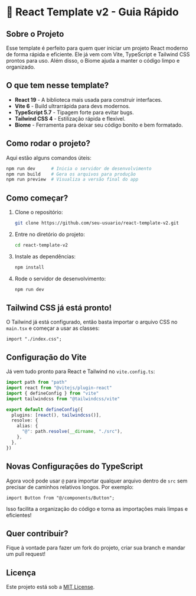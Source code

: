 # 🚀 React Template v2 - Guia Rápido

## Sobre o Projeto
Esse template é perfeito para quem quer iniciar um projeto React moderno de forma rápida e eficiente. Ele já vem com Vite, TypeScript e Tailwind CSS prontos para uso. Além disso, o Biome ajuda a manter o código limpo e organizado.

## O que tem nesse template?
- **React 19** - A biblioteca mais usada para construir interfaces.
- **Vite 6** - Build ultrarrápida para devs modernos.
- **TypeScript 5.7** - Tipagem forte para evitar bugs.
- **Tailwind CSS 4** - Estilização rápida e flexível.
- **Biome** - Ferramenta para deixar seu código bonito e bem formatado.

## Como rodar o projeto?
Aqui estão alguns comandos úteis:

```sh
npm run dev      # Inicia o servidor de desenvolvimento
npm run build    # Gera os arquivos para produção
npm run preview  # Visualiza a versão final do app
```

## Como começar?
1. Clone o repositório:
   ```sh
   git clone https://github.com/seu-usuario/react-template-v2.git
   ```
2. Entre no diretório do projeto:
   ```sh
   cd react-template-v2
   ```
3. Instale as dependências:
   ```sh
   npm install
   ```
4. Rode o servidor de desenvolvimento:
   ```sh
   npm run dev
   ```

## Tailwind CSS já está pronto!
O Tailwind já está configurado, então basta importar o arquivo CSS no `main.tsx` e começar a usar as classes:

```tsx
import "./index.css";
```

## Configuração do Vite
Já vem tudo pronto para React e Tailwind no `vite.config.ts`:

```ts
import path from "path"
import react from "@vitejs/plugin-react"
import { defineConfig } from "vite"
import tailwindcss from "@tailwindcss/vite"

export default defineConfig({
  plugins: [react(), tailwindcss()],
  resolve: {
    alias: {
      "@": path.resolve(__dirname, "./src"),
    },
  },
})
```

## Novas Configurações do TypeScript
Agora você pode usar `@` para importar qualquer arquivo dentro de `src` sem precisar de caminhos relativos longos. Por exemplo:

```tsx
import Button from "@/components/Button";
```

Isso facilita a organização do código e torna as importações mais limpas e eficientes!

## Quer contribuir?
Fique à vontade para fazer um fork do projeto, criar sua branch e mandar um pull request! 

## Licença
Este projeto está sob a [MIT License](LICENSE).
